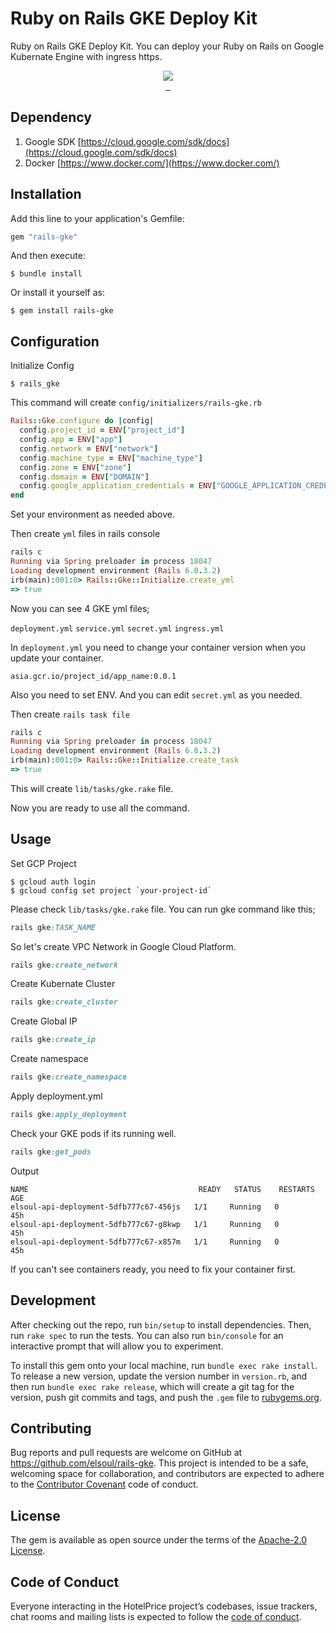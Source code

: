 # Ruby on Rails GKE Deploy Kit

Ruby on Rails GKE Deploy Kit. You can deploy your Ruby on Rails on Google Kubernate Engine with ingress https.

<p align="center">

  <a aria-label="Ruby logo" href="https://el-soul.com">
    <img src="https://badgen.net/badge/icon/Made%20by%20ELSOUL?icon=ruby&label&color=black&labelColor=black">
  </a>
  <br/>

  <a aria-label="Ruby Gem version" href="https://rubygems.org/gems/rails-gke">
    <img alt="" src="https://badgen.net/rubygems/v/rails-gke/latest">
  </a>
  <a aria-label="Downloads Number" href="https://rubygems.org/gems/rails-gke">
    <img alt="" src="https://badgen.net/rubygems/dt/rails-gke">
  </a>
  <a aria-label="License" href="https://github.com/elsoul/rails-gke/blob/master/LICENSE">
    <img alt="" src="https://badgen.net/badge/license/Apache/blue">
  </a>
</p>

## Dependency

1. Google SDK
[https://cloud.google.com/sdk/docs](https://cloud.google.com/sdk/docs)
2. Docker
[https://www.docker.com/](https://www.docker.com/)

## Installation

Add this line to your application's Gemfile:

```ruby
gem "rails-gke"
```

And then execute:

    $ bundle install

Or install it yourself as:

    $ gem install rails-gke

## Configuration
Initialize Config

    $ rails_gke

This command will create `config/initializers/rails-gke.rb`

```ruby
Rails::Gke.configure do |config|
  config.project_id = ENV["project_id"]
  config.app = ENV["app"]
  config.network = ENV["network"]
  config.machine_type = ENV["machine_type"]
  config.zone = ENV["zone"]
  config.domain = ENV["DOMAIN"]
  config.google_application_credentials = ENV["GOOGLE_APPLICATION_CREDENTIALS"]
end
```
Set your environment as needed above.

Then create `yml` files in rails console

```ruby
rails c
Running via Spring preloader in process 18047
Loading development environment (Rails 6.0.3.2)
irb(main):001:0> Rails::Gke::Initialize.create_yml
=> true
```


Now you can see 4 GKE yml files;

`deployment.yml`
`service.yml`
`secret.yml`
`ingress.yml`

In `deployment.yml` you need to change your container version when you update your container.


`asia.gcr.io/project_id/app_name:0.0.1`


Also you need to set ENV. And you can edit `secret.yml` as you needed.


Then create `rails task file`

```ruby
rails c
Running via Spring preloader in process 18047
Loading development environment (Rails 6.0.3.2)
irb(main):001:0> Rails::Gke::Initialize.create_task
=> true
```

This will create `lib/tasks/gke.rake` file.


Now you are ready to use all the command.


## Usage

Set GCP Project

    $ gcloud auth login
    $ gcloud config set project `your-project-id`

Please check `lib/tasks/gke.rake` file.
You can run gke command like this;

```ruby
rails gke:TASK_NAME
```

So let's create VPC Network in Google Cloud Platform.

```ruby
rails gke:create_network
```

Create Kubernate Cluster

```ruby
rails gke:create_cluster
```

Create Global IP

```ruby
rails gke:create_ip
```

Create namespace

```ruby
rails gke:create_namespace
```

Apply deployment.yml

```ruby
rails gke:apply_deployment
```

Check your GKE pods if its running well.

```ruby
rails gke:get_pods
```

Output
```
NAME                                      READY   STATUS    RESTARTS   AGE
elsoul-api-deployment-5dfb777c67-456js   1/1     Running   0          45h
elsoul-api-deployment-5dfb777c67-g8kwp   1/1     Running   0          45h
elsoul-api-deployment-5dfb777c67-x857m   1/1     Running   0          45h
```
If you can't see containers ready, you need to fix your container first.



## Development

After checking out the repo, run `bin/setup` to install dependencies. Then, run `rake spec` to run the tests. You can also run `bin/console` for an interactive prompt that will allow you to experiment.

To install this gem onto your local machine, run `bundle exec rake install`. To release a new version, update the version number in `version.rb`, and then run `bundle exec rake release`, which will create a git tag for the version, push git commits and tags, and push the `.gem` file to [rubygems.org](https://rubygems.org/gems/rails-gke).

## Contributing

Bug reports and pull requests are welcome on GitHub at https://github.com/elsoul/rails-gke. This project is intended to be a safe, welcoming space for collaboration, and contributors are expected to adhere to the [Contributor Covenant](http://contributor-covenant.org) code of conduct.

## License

The gem is available as open source under the terms of the [Apache-2.0 License](https://www.apache.org/licenses/LICENSE-2.0).

## Code of Conduct

Everyone interacting in the HotelPrice project’s codebases, issue trackers, chat rooms and mailing lists is expected to follow the [code of conduct](https://github.com/elsoul/rails-gke/blob/master/CODE_OF_CONDUCT.md).